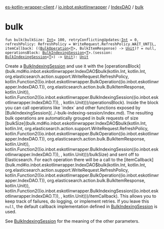 [es-kotlin-wrapper-client](../../index.md) / [io.inbot.eskotlinwrapper](../index.md) / [IndexDAO](index.md) / [bulk](./bulk.md)

# bulk

`fun bulk(bulkSize: `[`Int`](https://kotlinlang.org/api/latest/jvm/stdlib/kotlin/-int/index.html)` = 100, retryConflictingUpdates: `[`Int`](https://kotlinlang.org/api/latest/jvm/stdlib/kotlin/-int/index.html)` = 0, refreshPolicy: RefreshPolicy = WriteRequest.RefreshPolicy.WAIT_UNTIL, itemCallback: ((`[`BulkOperation`](../-bulk-operation/index.md)`<`[`T`](index.md#T)`>, BulkItemResponse) -> `[`Unit`](https://kotlinlang.org/api/latest/jvm/stdlib/kotlin/-unit/index.html)`)? = null, operationsBlock: `[`BulkIndexingSession`](../-bulk-indexing-session/index.md)`<`[`T`](index.md#T)`>.(session: `[`BulkIndexingSession`](../-bulk-indexing-session/index.md)`<`[`T`](index.md#T)`>) -> `[`Unit`](https://kotlinlang.org/api/latest/jvm/stdlib/kotlin/-unit/index.html)`): `[`Unit`](https://kotlinlang.org/api/latest/jvm/stdlib/kotlin/-unit/index.html)

Create a [BulkIndexingSession](../-bulk-indexing-session/index.md) and use it with the [operationsBlock](bulk.md#io.inbot.eskotlinwrapper.IndexDAO$bulk(kotlin.Int, kotlin.Int, org.elasticsearch.action.support.WriteRequest.RefreshPolicy, kotlin.Function2((io.inbot.eskotlinwrapper.BulkOperation((io.inbot.eskotlinwrapper.IndexDAO.T)), org.elasticsearch.action.bulk.BulkItemResponse, kotlin.Unit)), kotlin.Function2((io.inbot.eskotlinwrapper.BulkIndexingSession((io.inbot.eskotlinwrapper.IndexDAO.T)), , kotlin.Unit)))/operationsBlock). Inside the block you can call operations
like `index` and other functions exposed by [BulkIndexingSession](../-bulk-indexing-session/index.md). The resulting bulk
operations are automatically grouped in bulk requests of size [bulkSize](bulk.md#io.inbot.eskotlinwrapper.IndexDAO$bulk(kotlin.Int, kotlin.Int, org.elasticsearch.action.support.WriteRequest.RefreshPolicy, kotlin.Function2((io.inbot.eskotlinwrapper.BulkOperation((io.inbot.eskotlinwrapper.IndexDAO.T)), org.elasticsearch.action.bulk.BulkItemResponse, kotlin.Unit)), kotlin.Function2((io.inbot.eskotlinwrapper.BulkIndexingSession((io.inbot.eskotlinwrapper.IndexDAO.T)), , kotlin.Unit)))/bulkSize) and sent off to Elasticsearch. For each
operation there will be a call to the [itemCallback](bulk.md#io.inbot.eskotlinwrapper.IndexDAO$bulk(kotlin.Int, kotlin.Int, org.elasticsearch.action.support.WriteRequest.RefreshPolicy, kotlin.Function2((io.inbot.eskotlinwrapper.BulkOperation((io.inbot.eskotlinwrapper.IndexDAO.T)), org.elasticsearch.action.bulk.BulkItemResponse, kotlin.Unit)), kotlin.Function2((io.inbot.eskotlinwrapper.BulkIndexingSession((io.inbot.eskotlinwrapper.IndexDAO.T)), , kotlin.Unit)))/itemCallback). This allows you to keep track of failures, do logging,
or implement retries. If you leave this `null`, the default callback implementation defined in
[BulkIndexingSession](../-bulk-indexing-session/index.md) is used.

See [BulkIndexingSession](../-bulk-indexing-session/index.md) for the meaning of the other parameters.


